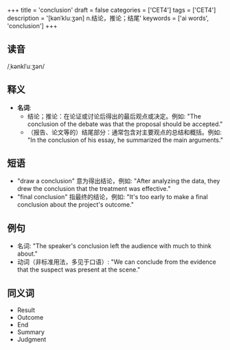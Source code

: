+++
title = 'conclusion'
draft = false
categories = ['CET4']
tags = ['CET4']
description = '[kənˈkluːʒən] n.结论，推论；结尾'
keywords = ['ai words', 'conclusion']
+++

## 读音
/ˌkənklˈuːʒən/

## 释义
- **名词**:
    - 结论；推论：在论证或讨论后得出的最后观点或决定。例如: "The conclusion of the debate was that the proposal should be accepted."
    - （报告、论文等的）结尾部分：通常包含对主要观点的总结和概括。例如: "In the conclusion of his essay, he summarized the main arguments."

## 短语
- "draw a conclusion" 意为得出结论，例如: "After analyzing the data, they drew the conclusion that the treatment was effective."
- "final conclusion" 指最终的结论，例如: "It's too early to make a final conclusion about the project's outcome."

## 例句
- 名词: "The speaker's conclusion left the audience with much to think about."
- 动词（非标准用法，多见于口语）: "We can conclude from the evidence that the suspect was present at the scene."

## 同义词
- Result
- Outcome
- End
- Summary
- Judgment
